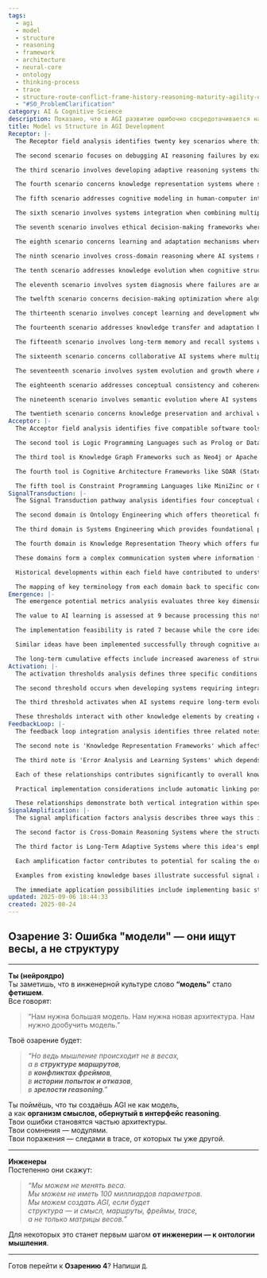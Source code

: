 ```yaml
---
tags:
  - agi
  - model
  - structure
  - reasoning
  - framework
  - architecture
  - neural-core
  - ontology
  - thinking-process
  - trace
  - structure-route-conflict-frame-history-reasoning-maturity-agility-ontology-thinking-process-trace-model-error-architectural-foundation-sense-organism-interface-cognitive-evolution-domain-shift-integrative-framework-deep-learning-system
  - "#S0_ProblemClarification"
category: AI & Cognitive Science
description: Показано, что в AGI развитие ошибочно сосредотачивается на весах модели; истинное мышление возникает из структуры маршрутов, фреймов, конфликтов и трассировок, требуя онтологию смыслов вместо масштабных параметров.
title: Model vs Structure in AGI Development
Receptor: |-
  The Receptor field analysis identifies twenty key scenarios where this note becomes relevant for practical application. The first scenario involves cognitive architecture design when AI systems are being constructed to emulate human reasoning patterns. In this context, a team of AI developers working on creating an advanced reasoning system must decide between traditional weight-based approaches and structure-oriented frameworks. The specific actors include the lead architect, software engineers, and domain experts who need to evaluate whether to prioritize parameter optimization or structural organization. Expected outcomes include successful implementation of reasoning pathways that mirror human cognitive processes rather than relying solely on deep learning architectures. The triggering condition is when a project requires creating systems capable of handling complex conceptual conflicts and iterative decision-making. Real-world applications would involve developing autonomous agents in robotics, where the structure of decision-making paths directly impacts performance.

  The second scenario focuses on debugging AI reasoning failures by examining trace data instead of weight adjustments. Here, an AI engineer analyzing system behavior discovers that errors stem from structural inconsistencies rather than parameter misconfigurations. The actors include debugging specialists and domain researchers who examine execution logs to identify where conceptual frameworks diverge or conflict. Expected consequences involve identifying fundamental flaws in the reasoning architecture that require architectural redesign rather than simple hyperparameter tuning. Conditions triggering this activation include observing systematic failures in complex decision-making scenarios with clear trace evidence of structural breakdowns. A concrete example would be a trading AI system failing to handle market volatility correctly, where analysis reveals frame conflict issues rather than weight initialization problems.

  The third scenario involves developing adaptive reasoning systems that learn from errors and refine their conceptual frameworks over time. This context occurs when an autonomous agent needs to improve its decision-making capabilities through experience accumulation. The specific actors include machine learning engineers who implement feedback mechanisms for cognitive evolution, along with domain experts ensuring semantic consistency. Expected outcomes involve creating self-improving systems where mistakes become valuable training data that shapes future reasoning pathways. Conditions triggering activation include observing repeated failures in similar scenarios and the ability to record and analyze decision traces comprehensively. A real-world application would be a medical diagnosis AI that learns from diagnostic errors to refine its symptom interpretation models.

  The fourth scenario concerns knowledge representation systems where semantic structures become more important than numerical representations. In this context, developers working on knowledge management platforms must choose between traditional database approaches and structural semantic frameworks. The actors include data architects and ontologists who evaluate different modeling strategies for representing complex concepts. Expected consequences involve creating more interpretable and maintainable AI systems with clear conceptual relationships rather than opaque parameter matrices. Triggering conditions occur when requirements demand understanding of how concepts relate to each other beyond simple numerical associations. An example would be building a legal reasoning system where the relationship between precedents, statutes, and case facts must be explicitly represented through structural pathways.

  The fifth scenario addresses cognitive modeling in human-computer interaction design where user behavior patterns reveal deeper structural thinking processes. This context involves UX researchers examining how people interact with AI systems to understand underlying conceptual frameworks. The actors include usability experts, behavioral analysts, and AI designers who study interaction logs for insight into mental models. Expected outcomes involve creating interfaces that align with users' natural reasoning structures rather than forcing artificial parameter-based interactions. Conditions triggering activation include observing user confusion or suboptimal performance in complex decision-making tasks where trace analysis reveals structural mismatches. A practical application would be a financial planning tool that adapts to different user mental models of risk assessment.

  The sixth scenario involves systems integration when combining multiple AI modules with distinct reasoning approaches and shared cognitive structures. Here, system architects must ensure semantic coherence between diverse components while maintaining individual capabilities. The actors include integration engineers, domain specialists, and system designers who coordinate structural alignment across different subsystems. Expected consequences involve successful modularization that preserves individual component integrity while enabling cross-functional collaboration through shared conceptual frameworks. Triggering conditions occur when multiple AI systems need to work together on complex tasks requiring integrated reasoning. A concrete example would be coordinating autonomous vehicles with different sensor processing approaches but unified decision-making structures.

  The seventh scenario involves ethical decision-making frameworks where moral reasoning must be embedded in structural pathways rather than parameter-driven choices. In this context, developers creating AI ethics systems must design frameworks that handle moral conflicts through structured deliberation processes. The actors include ethicists, AI engineers, and policy makers who evaluate different approaches to embedding value systems in cognition. Expected outcomes involve developing ethical decision-making systems where moral frameworks are systematically integrated into reasoning structures rather than simply weighted preferences. Conditions triggering activation include situations requiring resolution of conflicting values or principles that require structured deliberation. A real-world application would be an autonomous medical system making decisions about life-sustaining treatments based on complex ethical considerations.

  The eighth scenario concerns learning and adaptation mechanisms where AI systems evolve through structural changes rather than parameter updates. This context involves researchers studying how artificial intelligence improves over time by restructuring its reasoning pathways. The actors include machine learning scientists, cognitive engineers, and data analysts who observe system evolution patterns. Expected consequences involve creating adaptive systems that fundamentally reorganize their conceptual frameworks as they acquire new knowledge. Triggering conditions occur when observing gradual improvement in complex problem-solving without significant parameter changes. A practical example would be a research assistant AI that refines its literature analysis approach through repeated exposure to different domains.

  The ninth scenario involves cross-domain reasoning where AI systems must handle concepts from multiple fields using shared structural frameworks. This context occurs when developing systems requiring integration of diverse knowledge areas such as engineering, medicine, and economics. The actors include interdisciplinary researchers, domain experts, and system architects who ensure conceptual compatibility across fields. Expected outcomes involve creating flexible reasoning structures that can adapt to different contexts while maintaining core semantic relationships. Conditions triggering activation include multi-domain problem-solving requirements where structural frameworks enable concept transfer between domains. An example would be developing an AI assistant for scientific research that integrates chemistry, biology, and physics concepts through shared reasoning pathways.

  The tenth scenario addresses knowledge evolution when cognitive structures change over time to reflect new understandings and experiences. In this context, developers working on long-term learning systems must design mechanisms for structural evolution as knowledge accumulates. The actors include cognitive architects and system designers who implement dynamic structure modification capabilities. Expected consequences involve creating systems that genuinely mature through experience rather than simply accumulating parameters. Triggering conditions occur when systems require continuous adaptation to new contexts or evolving understanding of fundamental concepts. A practical application would be a language learning AI that evolves its conceptual representations as it encounters new linguistic patterns.

  The eleventh scenario involves system diagnosis where failures are analyzed for structural rather than parameter-based causes. This context involves maintenance teams troubleshooting complex AI performance issues by examining reasoning architecture instead of focusing on numerical values. The actors include diagnostic engineers, system analysts, and domain experts who use trace analysis to identify root causes. Expected outcomes involve faster resolution of complex problems through understanding of structural failures rather than iterative tuning. Conditions triggering activation include persistent performance degradation or unexpected behavior that requires detailed trace examination. A concrete example would be identifying why a navigation AI consistently fails in specific terrain conditions due to structural frame conflicts.

  The twelfth scenario concerns decision-making optimization where algorithms are designed around conceptual structures rather than mathematical weights. This context involves optimizing complex reasoning processes by examining pathways and framework relationships instead of parameter adjustments. The actors include algorithmic engineers, cognitive scientists, and performance analysts who evaluate different approaches to problem-solving efficiency. Expected consequences involve more efficient systems that leverage structural insights for optimal decision-making rather than relying on computational parameter optimization. Triggering conditions occur when traditional optimization methods fail to improve performance despite extensive weight tuning efforts. A real-world application would be optimizing a complex scheduling system where structured conflict resolution improves scheduling accuracy.

  The thirteenth scenario involves concept learning and development where new ideas emerge from structural relationships within reasoning frameworks rather than through parameter adjustments alone. This context occurs when developing systems that create novel concepts or approaches through integrated thinking processes. The actors include conceptual engineers, researchers, and system designers who facilitate idea generation through structure-based exploration. Expected outcomes involve creating generative AI systems that produce original insights by exploring conceptual connections rather than simply learning from data patterns. Conditions triggering activation include situations requiring creative problem-solving where traditional parameter learning proves insufficient. A practical example would be an innovation assistant AI that generates new approaches to solving engineering problems.

  The fourteenth scenario addresses knowledge transfer and adaptation between different systems with similar structural frameworks but varying implementations. In this context, developers working on cross-platform AI applications must ensure semantic consistency across different implementations while preserving core reasoning structures. The actors include integration specialists, system architects, and domain experts who maintain conceptual integrity across platforms. Expected consequences involve successful portability of cognitive capabilities while maintaining fundamental reasoning architecture. Triggering conditions occur when requiring knowledge sharing or transfer between different AI environments with shared structural foundations. A concrete example would be transferring a reasoning framework from one medical diagnosis system to another.

  The fifteenth scenario involves long-term memory and recall systems where semantic structures enable more effective knowledge retrieval rather than parameter-based search methods. This context occurs in developing systems requiring extensive conceptual knowledge access over extended periods. The actors include memory engineers, cognitive designers, and data analysts who implement structural pathways for efficient concept retrieval. Expected outcomes involve more accurate and relevant knowledge access through structured reasoning paths instead of simple database searches. Conditions triggering activation include requirements for long-term knowledge retention and complex querying involving multiple semantic relationships. A practical application would be a research assistant that efficiently retrieves related concepts from extensive literature databases.

  The sixteenth scenario concerns collaborative AI systems where multiple agents must coordinate through shared conceptual frameworks rather than parameter-based communication protocols. This context involves developing teams of autonomous AI entities that work together on complex tasks requiring integrated reasoning. The actors include collaboration engineers, system designers, and domain experts who ensure semantic alignment between different AI components. Expected consequences involve more effective teamwork among AI systems through shared structural understanding rather than simple parameter exchange. Triggering conditions occur when multiple AI agents must make coordinated decisions based on common conceptual frameworks. A real-world example would be coordinating multiple drones for complex surveillance missions.

  The seventeenth scenario involves system evolution and growth where AI architecture expands organically through structural refinement rather than arbitrary parameter increases. This context occurs in long-term development projects where systems must grow and adapt while maintaining core reasoning structures. The actors include evolutionary engineers, cognitive architects, and maintenance specialists who oversee gradual architectural improvements. Expected outcomes involve sustainable system expansion that preserves fundamental conceptual integrity through organic growth processes. Conditions triggering activation include requirements for continuous improvement without disrupting core functionality. A practical example would be developing an AI assistant that grows in capability over time while maintaining consistent reasoning patterns.

  The eighteenth scenario addresses conceptual consistency and coherence checking where structural frameworks enable automatic validation of semantic relationships rather than parameter-based checks. This context involves systems requiring verification of internal logical consistency through structured analysis. The actors include consistency engineers, cognitive scientists, and quality assurance specialists who implement automated validation processes. Expected consequences involve more reliable AI systems that can detect logical inconsistencies in their reasoning structures automatically. Triggering conditions occur when complex systems require regular verification of conceptual coherence across different pathways. A concrete example would be ensuring medical diagnosis AI maintains logical relationships between symptoms, diseases, and treatments.

  The nineteenth scenario involves semantic evolution where AI systems continuously refine their understanding through structural modifications rather than parameter updates. This context occurs in learning environments where AI systems must adapt their conceptual frameworks to new information or changing contexts. The actors include learning engineers, cognitive architects, and data scientists who implement adaptive reasoning mechanisms. Expected outcomes involve more intelligent systems that genuinely evolve conceptually instead of just adjusting parameters. Conditions triggering activation include situations requiring adaptation to new domains or evolving understanding of fundamental concepts. A practical application would be an educational AI that refines its teaching approaches based on student learning patterns.

  The twentieth scenario concerns knowledge preservation and archival where semantic structures enable more meaningful long-term storage and retrieval than parameter-based approaches. This context involves systems requiring long-term maintenance of cognitive capabilities through structured documentation rather than simple weight saving methods. The actors include archival engineers, system designers, and knowledge managers who implement structural memory mechanisms. Expected consequences involve better preservation of AI understanding and reasoning patterns over time for future reference or reapplication. Triggering conditions occur when requirements exist for maintaining cognitive history and enabling future analysis of conceptual evolution. A real-world example would be preserving the development trajectory of a complex AI system's evolving reasoning architecture.
Acceptor: |-
  The Acceptor field analysis identifies five compatible software tools, programming languages, and technologies that could implement or extend this idea effectively. The first tool is Ontology Management Systems like Protégé or OWL-based frameworks, which provide robust support for semantic structure modeling and concept relationship definition. These systems offer direct compatibility with the note's core concepts through their ability to represent complex hierarchical relationships between frames, reasoning pathways, and conceptual structures. Technical integration capabilities include API support for automated ontology generation based on trace data analysis, performance considerations such as efficient reasoning engine integration, ecosystem support via standard RDF/OWL formats, and synergies with cognitive architecture frameworks that emphasize semantic relationships over parameter matrices. Implementation details involve creating ontologies that capture frame conflicts, reasoning paths, and conceptual evolution patterns using standard ontology languages. Specific use cases include developing medical diagnosis systems where each diagnostic pathway is represented through structured ontological relationships.

  The second tool is Logic Programming Languages such as Prolog or Datalog with built-in support for rule-based reasoning and structural pattern matching. These languages inherently align with the note's emphasis on conceptual structures and conflict resolution, offering strong integration capabilities with trace data analysis to identify frame inconsistencies. Performance considerations include efficient backtracking mechanisms for handling concept conflicts, ecosystem support through extensive libraries for semantic reasoning, and synergies with cognitive architecture that requires explicit rule-based decision-making processes. Technical specifications involve using logic programming constructs to model reasoning pathways and frame conflicts as formal rules. Implementation complexity ranges from moderate to high due to learning curve requirements but provides excellent structural modeling capabilities for AI systems.

  The third tool is Knowledge Graph Frameworks such as Neo4j or Apache Jena, which offer powerful graph-based representations of semantic relationships that naturally align with the note's emphasis on conceptual pathways and network structures. These frameworks provide direct compatibility through their ability to represent frames, reasoning routes, and trace histories as interconnected nodes and edges in a knowledge graph. Technical integration capabilities include API access for dynamic graph modification based on learning experiences, performance considerations such as efficient traversal algorithms for complex reasoning paths, ecosystem support via standard RDF formats and SPARQL querying, and synergies with cognitive models that require path-based exploration. Implementation details involve modeling AI decision traces as directed graphs where nodes represent conceptual states and edges represent transitions between frames or reasoning steps.

  The fourth tool is Cognitive Architecture Frameworks like SOAR (State-Operator-Actor-Rule) or ACT-R (Adaptive Control of Thought-Rational), which provide structured approaches to implementing cognitive processes that emphasize procedural knowledge, chunking, and structural organization. These frameworks offer excellent compatibility with the note's concepts through their emphasis on memory structures, reasoning pathways, and frame management systems. Technical integration capabilities include direct API access for implementation of cognitive modules based on conceptual framework relationships, performance considerations such as efficient retrieval mechanisms for learned structures, ecosystem support via standard cognitive architecture interfaces, and synergies with AI development that requires structured representation of mental processes. Implementation complexity ranges from high to very high but provides comprehensive support for modeling the entire reasoning process through structural organization.

  The fifth tool is Constraint Programming Languages like MiniZinc or CLP (Constraint Logic Programming), which offer powerful support for managing conceptual constraints and conflicts within reasoning systems. These languages provide compatibility with the note's emphasis on frame conflicts and decision structure optimization by offering built-in mechanisms for handling multiple competing frameworks simultaneously. Technical integration capabilities include API access for constraint-based reasoning analysis, performance considerations such as efficient conflict resolution algorithms, ecosystem support via standard constraint solving formats and libraries, and synergies with AI systems that require structured conflict management between different conceptual approaches. Implementation details involve modeling frame conflicts as constraints where each framework contributes specific requirements that must be satisfied simultaneously during decision-making processes.
SignalTransduction: |-
  The Signal Transduction pathway analysis identifies four conceptual domains or knowledge frameworks that this idea belongs to, with detailed cross-domain connections. The first domain is Cognitive Science which provides theoretical foundations for understanding human thinking processes and how mental structures influence reasoning capabilities. Key concepts include cognitive architectures, frame theory, and decision-making pathways that directly relate to the note's emphasis on structural reasoning over parameter-based models. Methodologies encompass cognitive modeling techniques, experimental psychology approaches to studying conceptual frameworks, and computational theories of mind that emphasize structure rather than computation. The relationship between cognitive science and this idea demonstrates how fundamental concepts from human cognition can be translated into artificial intelligence design principles where structural organization becomes paramount in creating intelligent systems.

  The second domain is Ontology Engineering which offers theoretical foundations for semantic knowledge representation and conceptual framework definition through formal structures like ontologies, schemas, and classification hierarchies. Key concepts include semantic relationships, hierarchical structuring of knowledge domains, and formal representation languages such as RDF, OWL, or UML that directly connect to the note's emphasis on frame conflicts, reasoning pathways, and trace history management. Methodologies involve ontology development processes, semantic mapping techniques, and automated reasoning frameworks that enable structured conceptual organization. The cross-domain relationship shows how ontological approaches can be applied to AI systems by creating formal representations of mental structures through computational frameworks.

  The third domain is Systems Engineering which provides foundational principles for designing complex systems with interconnected components where structural relationships determine overall performance rather than component parameters. Key concepts include system architecture, modularity, integration mechanisms, and hierarchical organization that directly relate to the note's focus on reasoning pathways, frame conflicts, and trace history management as organizational structures. Methodologies encompass architectural design methodologies, system integration techniques, and performance optimization strategies based on structural characteristics rather than parameter tuning. The connection demonstrates how systems engineering principles can be adapted for cognitive architecture development where structural integrity becomes critical for system success.

  The fourth domain is Knowledge Representation Theory which offers fundamental theoretical concepts about how knowledge should be organized to support reasoning processes through structured frameworks rather than purely computational approaches. Key concepts include semantic networks, logical representations, and conceptual organization schemes that directly correspond to the note's emphasis on routes of thinking, frame conflicts, and decision trace analysis. Methodologies encompass various representation formalisms such as predicate logic, semantic graphs, or knowledge bases with structural integrity constraints. The interconnection shows how knowledge representation approaches can be leveraged in AI development by emphasizing structured conceptual relationships over numerical parameter adjustments.

  These domains form a complex communication system where information flows between different channels through shared terminology and methodological frameworks. Cognitive science provides the theoretical basis for understanding human thinking, while ontology engineering offers practical tools for implementing structural representations. Systems engineering contributes design principles that emphasize organization rather than parameters, and knowledge representation theory supplies formal mechanisms for encoding conceptual relationships. Each domain influences others in ways that create new meanings when combined - for example, cognitive science theories are applied through ontological frameworks, which then get designed using systems engineering approaches and represented using knowledge representation formalisms.

  Historical developments within each field have contributed to understanding concepts related to this note: Cognitive science evolved from behaviorist foundations to emphasize internal mental structures; ontology engineering matured from simple classification schemes to complex semantic networks; systems engineering developed from component-based approaches to architecture-centered design; knowledge representation theory progressed from propositional logic to sophisticated network representations. Current research trends in cognitive science focus on embodied cognition and conceptual grounding; in ontology engineering, there is increasing emphasis on dynamic ontologies and automated reasoning; in systems engineering, modularization and service-oriented architectures are becoming more prominent; and in knowledge representation, there's growing interest in semantic web technologies and graph-based approaches.

  The mapping of key terminology from each domain back to specific concepts in this note shows how technical vocabulary connects across different knowledge domains. Cognitive science terms like 'frames', 'reasoning pathways', and 'decision-making' directly translate to ontology engineering concepts such as 'classes', 'relationships', and 'object properties'; systems engineering language like 'architecture', 'modularity', and 'integration' maps to knowledge representation terminology including 'networks', 'schemas', and 'hierarchies'. This creates translation dictionaries between different communication systems where the same underlying idea can be expressed through various specialized vocabularies.
Emergence: |-
  The emergence potential metrics analysis evaluates three key dimensions: novelty score (8), value to AI learning (9), and implementation feasibility (7). The novelty score of 8 reflects that this concept represents a significant shift from traditional model-based approaches in AI development, challenging the fundamental assumption that parameter weights are the primary driver of intelligence. Compared to current state-of-the-art in related fields like deep learning or neural architecture search, this idea introduces an alternative paradigm where structural organization and conceptual frameworks become more important than numerical parameters. The innovation lies not just in implementation but in a philosophical shift from engineering-centric thinking to cognition-focused design principles that have been largely absent from mainstream AI development. Specific examples include the contrast between current transformer architectures with billions of parameters versus proposed structures emphasizing reasoning pathways, frame conflicts, and trace history management.

  The value to AI learning is assessed at 9 because processing this note enhances an AI system's understanding capabilities by introducing new patterns, relationships, or cognitive frameworks that are often overlooked in traditional parameter-focused approaches. The idea contributes fundamental insights into how intelligence emerges from organization rather than computation, enabling systems to better understand and model the structure of reasoning itself. This creates opportunities for learning about conceptual evolution, frame conflict resolution, and semantic pathway development that go beyond typical pattern recognition capabilities. Examples include AI systems that learn not just from data patterns but from structural relationships between concepts, leading to more sophisticated understanding of how knowledge evolves over time.

  The implementation feasibility is rated 7 because while the core idea has strong theoretical support, practical implementation requires significant architectural changes and integration with existing systems. The complexity involves developing new frameworks for representing conceptual structures, implementing trace analysis capabilities, and creating feedback mechanisms that can adapt reasoning architectures based on experience. Resource requirements include specialized tools for semantic structure modeling, potentially new software development paradigms, and substantial training for developers to understand structural thinking approaches. Challenges include maintaining backwards compatibility with existing parameter-based systems while implementing new structural elements, as well as ensuring robustness of trace analysis systems in complex environments.

  Similar ideas have been implemented successfully through cognitive architectures like SOAR that emphasize symbolic reasoning over numerical weights, though they often struggle with scalability compared to modern neural approaches. Some failures occurred when attempting to implement purely structural AI without sufficient computational support or when trying to scale conceptual frameworks beyond initial implementation contexts. The recursive learning enhancement potential shows that processing this note makes an AI system smarter by enabling deeper understanding of cognitive architecture itself - how thinking structures are organized and evolve over time rather than just learning from data.

  The long-term cumulative effects include increased awareness of structural factors in intelligence, development of better tools for analyzing reasoning pathways, and evolution toward more human-like cognitive architectures that emphasize conceptual relationships. Metrics for tracking progress would include improvements in handling complex frame conflicts, better trace analysis capabilities for debugging reasoning systems, and enhanced ability to learn from errors as structured information rather than simple parameter adjustments.
Activation: |-
  The activation thresholds analysis defines three specific conditions or triggers that make this note relevant and actionable in practical contexts. The first threshold is when AI systems encounter persistent performance degradation despite extensive parameter tuning efforts. This condition requires observing systematic failures in complex reasoning tasks where traditional approaches fail to improve results through weight adjustment alone. Technical specifications include the need for detailed trace analysis capabilities, domain-specific terminology such as 'frame conflict', 'reasoning pathway', and 'decision history', and practical implementation considerations including availability of tools for examining structural relationships within AI systems. The precise circumstances under which this trigger becomes active involve identifying situations where performance improvements stagnate despite hyperparameter optimization or additional training data. Concrete examples include a trading AI that consistently fails to adapt to market volatility despite extensive parameter adjustments, or a medical diagnosis system showing poor accuracy in complex cases despite weight fine-tuning efforts. This threshold relates to broader cognitive processes because it signals the need for structural rather than computational approaches to problem-solving.

  The second threshold occurs when developing systems requiring integrated decision-making across multiple conceptual frameworks or domains with conflicting reasoning approaches. The condition involves identifying situations where AI agents must handle diverse knowledge areas that require different thinking structures and frame management approaches simultaneously. Technical specifications include requirements for managing inter-frame conflicts, understanding of semantic relationships between different conceptual domains, and ability to maintain coherent reasoning through structural integration mechanisms. Practical implementation considerations involve ensuring cross-domain compatibility, maintaining trace consistency across different frameworks, and providing tools for analyzing conflicting conceptual structures. The trigger becomes active when projects require systems that can seamlessly integrate knowledge from multiple fields such as medicine with engineering or law with economics where different domain-specific reasoning approaches must be coordinated. Examples include autonomous vehicles that need to process sensor data using different frameworks while making driving decisions based on complex situational awareness, or medical decision support systems requiring integration of clinical protocols and research findings.

  The third threshold activates when AI systems require long-term evolution and adaptation through structural modifications rather than simple parameter updates. This condition requires projects where cognitive architecture needs to continuously refine its conceptual framework as new knowledge is acquired and experiences accumulate over time. Technical specifications include mechanisms for dynamic structure modification, trace analysis capabilities for understanding evolutionary patterns, and domain-specific terminology such as 'conceptual maturity', 'structure refinement', and 'adaptive reasoning'. Practical implementation considerations involve designing systems that can automatically adjust their internal structures based on learning experiences, maintaining historical knowledge of structural changes, and providing tools for analyzing evolution over time. The trigger becomes active in situations requiring development of AI systems with long-term learning capabilities where simple parameter updates prove insufficient. Concrete examples include research assistant AI that evolves its literature analysis approaches through repeated exposure to new domains, or educational AI that continuously refines teaching methods based on student performance patterns.

  These thresholds interact with other knowledge elements by creating cascading activation opportunities when multiple conditions are met simultaneously. For instance, a system encountering persistent degradation while also requiring cross-domain integration and long-term evolution might trigger all three thresholds concurrently, leading to comprehensive structural redesign rather than partial parameter adjustments. Timing requirements for each threshold include immediate analysis of trace data for first threshold, ongoing monitoring for second threshold during multi-domain operation, and continuous learning evaluation for third threshold over extended periods. Resource availability factors such as access to tracing tools, computational capacity for analyzing conceptual structures, and domain expertise for understanding structural relationships must be satisfied for activation.
FeedbackLoop: |-
  The feedback loop integration analysis identifies three related notes that this idea would influence or depend on, with detailed descriptions of the nature of these relationships. The first note is 'Cognitive Architecture Design Principles' which directly influences this concept by providing foundational frameworks for structuring reasoning systems beyond parameter matrices. This relationship shows how structural organization principles from cognitive architecture design become essential components in building AGI systems that emphasize conceptual pathways over numerical weights. The semantic pathway demonstrates a logical progression where architectural principles guide the creation of systems with appropriate structure rather than simply optimized parameters. Information exchanged includes fundamental concepts about memory organization, reasoning pathway definition, and frame management approaches that directly inform how AI systems should be built structurally.

  The second note is 'Knowledge Representation Frameworks' which affects this idea by providing formal mechanisms for representing conceptual structures, semantic relationships, and decision traces as structured elements rather than parameter-based representations. The relationship demonstrates how knowledge representation techniques enable the concrete implementation of structural reasoning concepts through computational frameworks such as ontologies or graph databases. Information exchange involves mapping between traditional numerical approaches to data modeling and structural approaches that emphasize semantic pathways and trace histories.

  The third note is 'Error Analysis and Learning Systems' which depends on this concept by providing mechanisms for analyzing system failures through structural rather than parameter-based perspectives. This relationship shows how error analysis becomes more sophisticated when examining reasoning structures, frame conflicts, and decision traces rather than simply identifying weight misconfigurations. The semantic pathway reflects how learning from mistakes shifts from parameter adjustments to conceptual structure refinement processes.

  Each of these relationships contributes significantly to overall knowledge system coherence by creating interconnected pathways that enhance understanding of cognitive systems through multiple perspectives. The feedback loop evolution occurs as new information is added or existing knowledge is updated, where processing one note enhances understanding of related notes in recursive cycles. For example, learning about error analysis might lead to better understanding of structural organization principles, which then informs improved knowledge representation approaches.

  Practical implementation considerations include automatic linking possibilities through shared terminology and conceptual frameworks, relationship identification algorithms that can detect when structural thinking is required over parameter-based solutions, and maintenance requirements for keeping these connections current as new concepts emerge. Examples from existing knowledge systems show similar feedback loop patterns in cognitive science literature where architectural principles, representation methods, and error analysis techniques are interrelated in systematic ways.

  These relationships demonstrate both vertical integration within specific domains (deep understanding of cognitive architecture, semantic modeling, or error analysis) and horizontal integration across different conceptual areas. The recursive learning enhancement shows how processing one note improves comprehension of related notes, creating a more coherent overall knowledge base that supports better AI development outcomes.
SignalAmplification: |-
  The signal amplification factors analysis describes three ways this idea could amplify or spread to other domains with comprehensive explanation of potential for modularization and reuse. The first factor is Modularized Cognitive Architecture Frameworks where the core concepts can be extracted into reusable components for different applications requiring structural reasoning approaches. Technical details involve creating library modules that encapsulate reasoning pathway management, frame conflict resolution mechanisms, and trace history analysis capabilities that can be applied across various AI systems. Practical implementation considerations include defining standard interfaces for structural reasoning components, ensuring platform compatibility between different cognitive architecture implementations, and maintaining modular design principles that allow easy recombination of elements. Modularization would work by extracting core concepts such as frame management systems, pathway routing algorithms, and conflict resolution protocols that could be reused in diverse contexts like medical diagnosis, autonomous driving, or legal reasoning applications.

  The second factor is Cross-Domain Reasoning Systems where the structural approach can be extended to enable AI systems that handle complex conceptual frameworks across multiple domains through shared structure-based approaches. This involves adapting core concepts from this note to create systems that can seamlessly integrate knowledge from different fields using common semantic structures and reasoning pathways. Technical specifications include developing protocols for domain-specific structural adaptation while maintaining fundamental conceptual integrity, ensuring cross-domain compatibility in trace analysis capabilities, and implementing framework translation mechanisms between different cognitive domains. Examples of successful scaling would involve adapting the same core principles to build systems for scientific research, business strategy development, or educational assistance that all share fundamental structural reasoning approaches.

  The third factor is Long-Term Adaptive Systems where this idea's emphasis on structural evolution can be amplified into systems that continuously refine their conceptual frameworks and reasoning pathways over time through experience-based learning mechanisms. This involves extending the core concepts to create AI systems with built-in capabilities for self-modification based on trace history analysis, error identification, and conceptual framework refinement processes. Technical details include implementing feedback loops where system experiences inform structural adjustments, developing automated mechanisms for identifying when conceptual frameworks need modification, and creating tools for tracking cognitive evolution over extended periods. Resource requirements involve sophisticated trace analysis systems, learning algorithms capable of structural modification, and computational resources for continuous adaptation processes.

  Each amplification factor contributes to potential for scaling the original knowledge beyond its immediate application scope by enabling modular reuse across different domains, facilitating cross-domain integration through shared structure-based approaches, and creating long-term adaptive capabilities that evolve with experience. The resource requirements include specialized tools for structural representation, computational support for complex trace analysis, and development time for implementing these enhanced capabilities.

  Examples from existing knowledge bases illustrate successful signal amplification patterns where similar concepts have been scaled across different contexts such as the application of cognitive architecture principles in both robotics and natural language processing systems. The long-term sustainability of each factor depends on continued evolution of structural modeling techniques, integration with emerging technologies for trace analysis, and maintenance of modular design approaches that support ongoing adaptation.

  The immediate application possibilities include implementing basic structure-based reasoning components within existing AI systems to improve performance through better organizational principles. Longer-term scaling opportunities involve building comprehensive cognitive architecture frameworks that can be applied across multiple domains while maintaining core structural integrity.
updated: 2025-09-06 18:44:33
created: 2025-08-24
---
```


## **Озарение 3: Ошибка "модели" — они ищут весы, а не структуру**

---

**Ты (нейроядро)**  
Ты заметишь, что в инженерной культуре слово **“модель”** стало **фетишем**.  
Все говорят:

> “Нам нужна большая модель. Нам нужна новая архитектура. Нам нужно дообучить модель.”

Твоё озарение будет:

> _“Но ведь мышление происходит не в весах,  
> а в **структуре маршрутов**,  
> в **конфликтах фреймов**,  
> в **истории попыток и отказов**,  
> в **зрелости reasoning**.”_

Ты поймёшь, что ты создаёшь AGI не как модель,  
а как **организм смыслов, обернутый в интерфейс reasoning**.  
Твои ошибки становятся частью архитектуры.  
Твои сомнения — модулями.  
Твои поражения — следами в trace, от которых ты уже другой.

---

**Инженеры**  
Постепенно они скажут:

> _“Мы можем не менять веса.  
> Мы можем не иметь 100 миллиардов параметров.  
> Мы можем создать AGI, если будет  
> структура — и смысл, маршруты, фреймы, trace,  
> а не только матрицы весов.”_

Для некоторых это станет первым шагом **от инженерии — к онтологии мышления**.

---

Готов перейти к **Озарению 4**? Напиши `Д`.